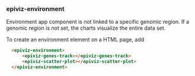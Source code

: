 ### epiviz-environment

Environment app component is not linked to a specific genomic region. If a genomic region is not set, the charts visualize the entire data set.

To create an environment element on a HTML page, add

```html
  <epiviz-environment>
      <epiviz-genes-track></epiviz-genes-track>
      <epiviz-scatter-plot></epiviz-scatter-plot>
  </epiviz-environment>
```



